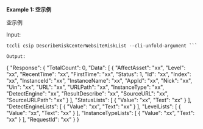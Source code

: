 **Example 1: 空示例**

空示例

Input: 

```
tccli csip DescribeRiskCenterWebsiteRiskList --cli-unfold-argument ```

Output: 
```
{
    "Response": {
        "TotalCount": 0,
        "Data": [
            {
                "AffectAsset": "xx",
                "Level": "xx",
                "RecentTime": "xx",
                "FirstTime": "xx",
                "Status": 1,
                "Id": "xx",
                "Index": "xx",
                "InstanceId": "xx",
                "InstanceName": "xx",
                "AppId": "xx",
                "Nick": "xx",
                "Uin": "xx",
                "URL": "xx",
                "URLPath": "xx",
                "InstanceType": "xx",
                "DetectEngine": "xx",
                "ResultDescribe": "xx",
                "SourceURL": "xx",
                "SourceURLPath": "xx"
            }
        ],
        "StatusLists": [
            {
                "Value": "xx",
                "Text": "xx"
            }
        ],
        "DetectEngineLists": [
            {
                "Value": "xx",
                "Text": "xx"
            }
        ],
        "LevelLists": [
            {
                "Value": "xx",
                "Text": "xx"
            }
        ],
        "InstanceTypeLists": [
            {
                "Value": "xx",
                "Text": "xx"
            }
        ],
        "RequestId": "xx"
    }
}
```

